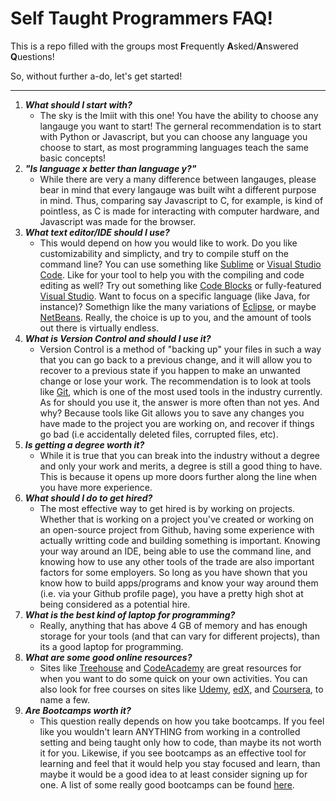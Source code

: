 # Self Taught Programmers FAQ! 

This is a repo filled with the groups most **F**requently **A**sked/**A**nswered **Q**uestions!

So, without further a-do, let's get started!
***

1. **_What should I start with?_**
	+ The sky is the lmiit with this one! You have the ability to choose any langauge you want to start! The gerneral recommendation is to start with Python or  Javascript, but you can choose any language you choose to start, as most programming languages teach the same basic concepts!
2. **_"Is language x better than language y?"_**
	+ While there are very a many difference between langauges, please bear in mind that  every langauge was built wiht a different purpose in mind. Thus, comparing say Javascript to C, for example, is kind of pointless, as C is made for interacting with computer hardware, and Javascript was made for the browser.
3. **_What text editor/IDE should I use?_**
	+ This would depend on how you would like to work. Do you like customizability and simplicty, and try to compile stuff on the command line? You can use something like [Sublime][1] or [Visual Studio Code][2]. Like for your tool to help you with the compiling and code editing as well? Try out something like [Code Blocks][3] or fully-featured [Visual Studio][4]. Want to focus on a specific language (like Java, for instance)? Somethign like the many variations of [Eclipse][5], or maybe [NetBeans][6]. Really, the choice is up to you, and the amount of tools out there is virtually endless.
4. **_What is Version Control and should I use it?_**
	+ Version Control is a method of "backing up" your files in such a way that you can go back to a previous change, and it will allow you to recover to a previous state if you happen to make an unwanted change or lose your work. The recommendation is to look at tools like [Git][7], which is one of the most used tools in the industry currently. As for should you use it, the answer is more often than not yes. And why? Because tools like Git allows you to save any changes you have made to the project you are working on, and recover if things go bad (i.e accidentally deleted files, corrupted files, etc).
5. **_Is getting a degree worth it?_**
	+ While it is true that you can break into the industry without a degree and only your work and merits, a degree is still a good thing to have. This is because it opens up more doors further along the line when you have more experience.
6. **_What should I do to get hired?_**
	+ The most effective way to get hired is by working on projects. Whether that is working on a project you've created or working on an open-source project from Github, having some experience with actually writting code and building something is important. Knowing your way around an IDE, being able to use the command line, and knowing how to use any other tools of the trade are also important factors for some employers. So long as you have shown that you know how to build apps/programs and know your way around them (i.e. via your Github profile page), you have a pretty high shot at being considered as a potential hire. 
7. **_What is the best kind of laptop for programming?_**
	+ Really, anything that has above 4 GB of memory and has enough storage for your tools (and that can vary for different projects), than its a good laptop for programming.  
8. **_What are some good online resources?_**
	+ Sites like [Treehouse][8] and [CodeAcademy][9] are great resources for when you want to do some quick on your own activities. You can also look for free courses on sites like [Udemy][10], [edX][11], and [Coursera][12], to name a few. 
9. **_Are Bootcamps worth it?_**
	+ This question really depends on how you take bootcamps. If you feel like you wouldn't learn ANYTHING from working in a controlled setting and being taught only how to code, than maybe its not worth it for you. Likewise, if you see bootcamps as an effective tool for learning and feel that it would help you stay focused and learn, than maybe it would be a good idea to at least consider signing up for one. A list of some really good bootcamps can be found [here][13]. 


[1]: https://www.sublimetext.com/3
[2]: https://code.visualstudio.com
[3]: https://www.codeblocks.org
[4]: https://www.visualstudio.com
[5]: https://www.eclipse.org
[6]: https://netbeans.org/
[7]: https://git-scm.com/
[8]: https://teamtreehouse.com/
[9]: https://www.codecademy.com/
[10]: https://www.udemy.com/courses/
[11]: https://www.edx.org/
[12]: https://www.coursera.org/
[13]: https://www.switchup.org/research/best-coding-bootcamps